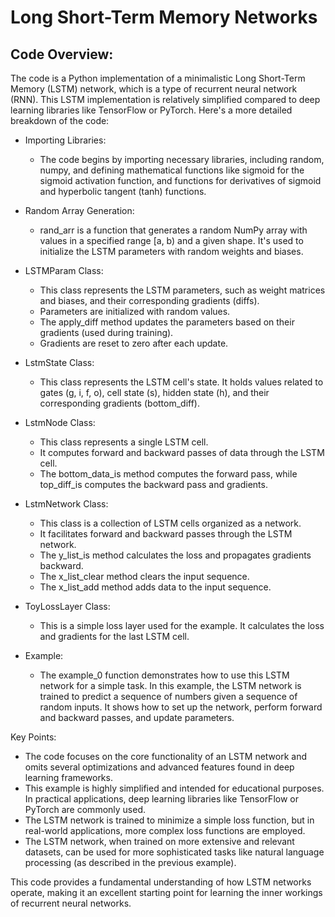 # Long Short-Term Memory Networks

## Code Overview:

The code is a Python implementation of a minimalistic Long Short-Term Memory (LSTM) network, which is a type of recurrent neural network (RNN). This LSTM implementation is relatively simplified compared to deep learning libraries like TensorFlow or PyTorch. Here's a more detailed breakdown of the code:
- Importing Libraries:
    - The code begins by importing necessary libraries, including random, numpy, and defining mathematical functions like sigmoid for the sigmoid activation function, and functions for derivatives of sigmoid and hyperbolic tangent (tanh) functions.

- Random Array Generation:
    - rand_arr is a function that generates a random NumPy array with values in a specified range [a, b) and a given shape. It's used to initialize the LSTM parameters with random weights and biases.

- LSTMParam Class:
    - This class represents the LSTM parameters, such as weight matrices and biases, and their corresponding gradients (diffs).
    - Parameters are initialized with random values.
    - The apply_diff method updates the parameters based on their gradients (used during training).
    - Gradients are reset to zero after each update.

- LstmState Class:
    - This class represents the LSTM cell's state. It holds values related to gates (g, i, f, o), cell state (s), hidden state (h), and their corresponding gradients (bottom_diff).

- LstmNode Class:
    - This class represents a single LSTM cell.
    - It computes forward and backward passes of data through the LSTM cell.
    - The bottom_data_is method computes the forward pass, while top_diff_is computes the backward pass and gradients.

- LstmNetwork Class:
    - This class is a collection of LSTM cells organized as a network.
    - It facilitates forward and backward passes through the LSTM network.
    - The y_list_is method calculates the loss and propagates gradients backward.
    - The x_list_clear method clears the input sequence.
    - The x_list_add method adds data to the input sequence.

- ToyLossLayer Class:
    - This is a simple loss layer used for the example. It calculates the loss and gradients for the last LSTM cell.

- Example:
    - The example_0 function demonstrates how to use this LSTM network for a simple task. In this example, the LSTM network is trained to predict a sequence of numbers given a sequence of random inputs. It shows how to set up the network, perform forward and backward passes, and update parameters.

Key Points:
- The code focuses on the core functionality of an LSTM network and omits several optimizations and advanced features found in deep learning frameworks.
- This example is highly simplified and intended for educational purposes. In practical applications, deep learning libraries like TensorFlow or PyTorch are commonly used.
- The LSTM network is trained to minimize a simple loss function, but in real-world applications, more complex loss functions are employed.
- The LSTM network, when trained on more extensive and relevant datasets, can be used for more sophisticated tasks like natural language processing (as described in the previous example).

This code provides a fundamental understanding of how LSTM networks operate, making it an excellent starting point for learning the inner workings of recurrent neural networks.
